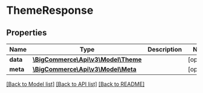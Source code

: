 # ThemeResponse

## Properties
Name | Type | Description | Notes
------------ | ------------- | ------------- | -------------
**data** | [**\BigCommerce\Api\v3\Model\Theme**](Theme.md) |  | [optional] 
**meta** | [**\BigCommerce\Api\v3\Model\Meta**](Meta.md) |  | [optional] 

[[Back to Model list]](../README.md#documentation-for-models) [[Back to API list]](../README.md#documentation-for-api-endpoints) [[Back to README]](../README.md)


